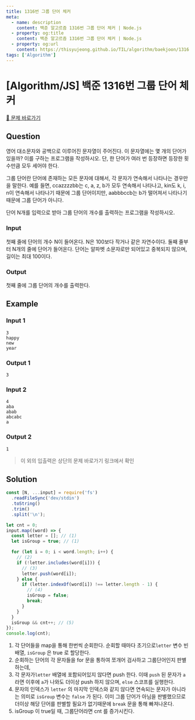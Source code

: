 ```yaml
---
title: 1316번 그룹 단어 체커
meta:
  - name: description
    content: 백준 알고르즘 1316번 그룹 단어 체커 | Node.js
  - property: og:title
    content: 백준 알고르즘 1316번 그룹 단어 체커 | Node.js
  - property: og:url
    content: https://thisyujeong.github.io/TIL/algorithm/baekjoon/1316.html
tags: ['Algorithm']
---
```


# [Algorithm/JS] 백준 1316번 그룹 단어 체커

[🔗 문제 바로가기](https://www.acmicpc.net/problem/1316)

## Question

영어 대소문자와 공백으로 이루어진 문자열이 주어진다. 이 문자열에는 몇 개의 단어가 있을까? 이를 구하는 프로그램을 작성하시오. 단, 한 단어가 여러 번 등장하면 등장한 횟수만큼 모두 세어야 한다.

그룹 단어란 단어에 존재하는 모든 문자에 대해서, 각 문자가 연속해서 나타나는 경우만을 말한다. 예를 들면, ccazzzzbb는 c, a, z, b가 모두 연속해서 나타나고, kin도 k, i, n이 연속해서 나타나기 때문에 그룹 단어이지만, aabbbccb는 b가 떨어져서 나타나기 때문에 그룹 단어가 아니다.

단어 N개를 입력으로 받아 그룹 단어의 개수를 출력하는 프로그램을 작성하시오.

### Input

첫째 줄에 단어의 개수 N이 들어온다. N은 100보다 작거나 같은 자연수이다. 둘째 줄부터 N개의 줄에 단어가 들어온다. 단어는 알파벳 소문자로만 되어있고 중복되지 않으며, 길이는 최대 100이다.

### Output

첫째 줄에 그룹 단어의 개수를 출력한다.

## Example

### Input 1

```
3
happy
new
year
```

### Output 1

```
3
```

### Input 2

```
4
aba
abab
abcabc
a
```

### Output 2

```
1
```

> 이 외의 입출력은 상단의 문제 바로가기 링크에서 확인

## Solution

```js
const [N, ...input] = require('fs')
  .readFileSync('dev/stdin')
  .toString()
  .trim()
  .split('\n');

let cnt = 0;
input.map((word) => {
  const letter = []; // (1)
  let isGroup = true; // (1)

  for (let i = 0; i < word.length; i++) {
    // (2)
    if (!letter.includes(word[i])) {
      // (3)
      letter.push(word[i]);
    } else {
      if (letter.indexOf(word[i]) !== letter.length - 1) {
        // (4)
        isGroup = false;
        break;
      }
    }
  }
  isGroup && cnt++; // (5)
});
console.log(cnt);
```

1. 각 단어들을 map을 통해 한번씩 순회한다. 순회할 때마다 초기으로`letter` 변수 빈 배열, `isGroup` 은 true 로 할당한다.
2. 순회하는 단어의 각 문자들을 for 문을 통하여 쪼개어 검사하고 그룹단어인지 판별하는데,
3. 각 문자가`letter` 배열에 포함되어있지 않다면 push 한다. 이때 `push` 된 문자가 `a` 라면 이후에 `a`가 나와도 더이상 push 하지 않으며, `else` 스코프를 실행한다.
4. 문자의 인덱스가 `letter` 의 마지막 인덱스와 같지 않다면 연속되는 문자가 아니라는 의미로 `isGroup` 변수는 `false` 가 된다. 이미 그룹 단어가 아님을 판별했으므로 더이상 해당 단어를 판별할 필요가 없기때문에 `break` 문을 통해 빠져나온다.
5. isGroup 이 true일 때, 그룹단어라면 cnt 를 증가시킨다.
